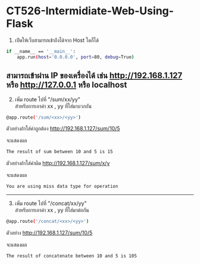 # CT526-Intermidiate-Web-Using-Flask

1. เปิดให้เว็บสามารถเข้าถึงได้จาก Host ใดก็ได้
```bash
if __name__ == '__main__':
    app.run(host='0.0.0.0', port=80, debug=True)
```
สามารถเข้าผ่าน IP ของเครื่องได้ เช่น
http://192.168.1.127 หรือ http://127.0.0.1 หรือ localhost
---

2. เพิ่ม route ไปที่ "/sum/xx/yy"     
สำหรับการเอาค่า xx , yy ที่ใส่มาบวกกัน
```bash
@app.route('/sum/<xx>/<yy>')
```
ตัวอย่างถ้าใส่ค่าถูกต้อง
http://192.168.1.127/sum/10/5

จะแสดงผล
```bash
The result of sum between 10 and 5 is 15
```

ตัวอย่างถ้าใส่ค่าผิด
http://192.168.1.127/sum/x/y

จะแสดงผล
```bash
You are using miss data type for operation
```
---

3. เพิ่ม route ไปที่ "/concat/xx/yy"  
สำหรับการเอาค่า xx , yy ที่ใส่มาต่อกัน
```bash
@app.route('/concat/<xx>/<yy>')
```

ตัวอย่าง
http://192.168.1.127/sum/10/5

จะแสดงผล
```bash
The result of concatenate between 10 and 5 is 105
```